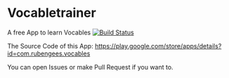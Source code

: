 # Vocabletrainer
A free App to learn Vocables 
[![Build Status](https://travis-ci.org/RubenGees/Vocabletrainer.svg?branch=master)](https://travis-ci.org/RubenGees/Vocabletrainer)

The Source Code of this App: https://play.google.com/store/apps/details?id=com.rubengees.vocables

You can open Issues or make Pull Request if you want to. 
